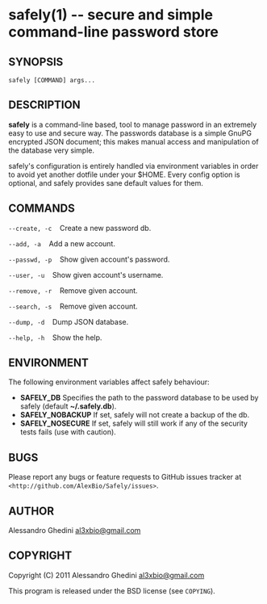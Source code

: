 safely(1) -- secure and simple command-line password store
==========================================================

## SYNOPSIS

`safely [COMMAND] args...`

## DESCRIPTION

**safely** is a command-line based, tool to manage password in an extremely
easy to use and secure way. The passwords database is a simple GnuPG encrypted
JSON document; this makes manual access and manipulation of the database very
simple.

safely's configuration is entirely handled via environment variables in order
to avoid yet another dotfile under your $HOME. Every config option is optional,
and safely provides sane default values for them.

## COMMANDS ##

`--create, -c`
&nbsp;&nbsp;&nbsp;Create a new password db.

`--add, -a`
&nbsp;&nbsp;&nbsp;Add a new account.

`--passwd, -p`
&nbsp;&nbsp;&nbsp;Show given account's password.

`--user, -u`
&nbsp;&nbsp;&nbsp;Show given account's username.

`--remove, -r`
&nbsp;&nbsp;&nbsp;Remove given account.

`--search, -s`
&nbsp;&nbsp;&nbsp;Remove given account.

`--dump, -d`
&nbsp;&nbsp;&nbsp;Dump JSON database.

`--help, -h`
&nbsp;&nbsp;&nbsp;Show the help.

## ENVIRONMENT ##

The following environment variables affect safely behaviour:

 * **SAFELY_DB** Specifies the path to the password database to be used by
   safely (default **~/.safely.db**).
 * **SAFELY_NOBACKUP** If set, safely will not create a backup of the db.
 * **SAFELY_NOSECURE** If set, safely will still work if any of the security
   tests fails (use with caution).

## BUGS ##

Please report any bugs or feature requests to GitHub issues tracker at
`<http://github.com/AlexBio/Safely/issues>`.

## AUTHOR ##

Alessandro Ghedini <al3xbio@gmail.com>

## COPYRIGHT ##

Copyright (C) 2011 Alessandro Ghedini <al3xbio@gmail.com>

This program is released under the BSD license (see `COPYING`).
